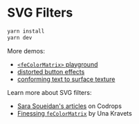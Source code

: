 # SVG Filters

```sh
yarn install
yarn dev
```

More demos:

  - [`<feColorMatrix>` playground](https://kazzkiq.github.io/svg-color-filter/)
  - [distorted button effects](https://tympanus.net/Development/DistortedButtonEffects/)
  - [conforming text to surface texture](https://tympanus.net/Tutorials/ConformedText/)

Learn more about SVG filters:

  - [Sara Soueidan's articles](https://tympanus.net/codrops/author/sarasoueidan/) on Codrops
  - [Finessing `feColorMatrix`](https://alistapart.com/article/finessing-fecolormatrix/) by Una Kravets
